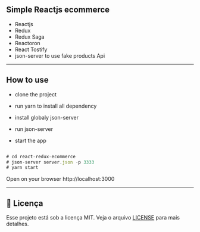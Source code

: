 ## Simple Reactjs ecommerce

- Reactjs
- Redux
- Redux Saga
- Reactoron
- React Tostify
- json-server to use fake products Api

---

## How to use

- clone the project
- run yarn to install all dependency

- install globaly json-server
- run json-server
- start the app

```js

# cd react-redux-ecommerce
# json-server server.json -p 3333
# yarn start

```

Open on your browser http://localhost:3000

---

## :memo: Licença

Esse projeto está sob a licença MIT. Veja o arquivo [LICENSE](LICENSE.md) para mais detalhes.
